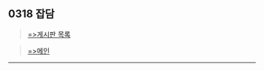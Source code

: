 
## 0318 잡담

> [=>게시판 목록](https://greeense.github.io/Board/board_reademe.html)

> [=>메인](https://greeense.github.io/)

-----------------------------------------------------
